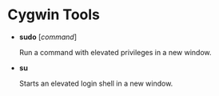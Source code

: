 # Cygwin Tools

* **sudo** [*command*]

	Run a command with elevated privileges in a new window.

* **su**

	Starts an elevated login shell in a new window.
